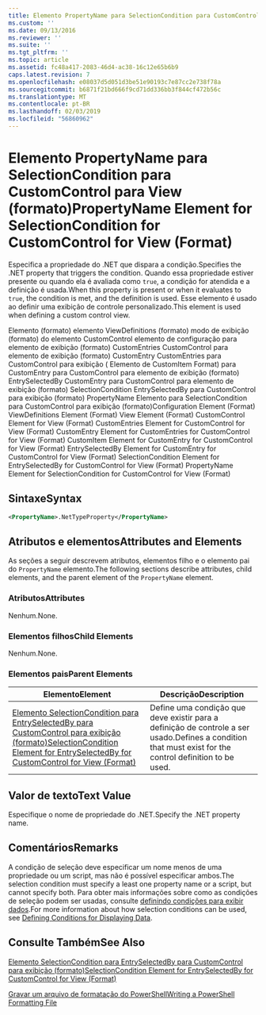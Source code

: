 ```yaml
---
title: Elemento PropertyName para SelectionCondition para CustomControl para exibição (formato) | Microsoft Docs
ms.custom: ''
ms.date: 09/13/2016
ms.reviewer: ''
ms.suite: ''
ms.tgt_pltfrm: ''
ms.topic: article
ms.assetid: fc48a417-2083-46d4-ac38-16c12e65b6b9
caps.latest.revision: 7
ms.openlocfilehash: e08037d5d051d3be51e90193c7e87cc2e738f78a
ms.sourcegitcommit: b6871f21bd666f9cd71dd336bb3f844cf472b56c
ms.translationtype: MT
ms.contentlocale: pt-BR
ms.lasthandoff: 02/03/2019
ms.locfileid: "56860962"
---
```

# <a name="propertyname-element-for-selectioncondition-for-customcontrol-for-view-format"></a><span data-ttu-id="55fe2-102">Elemento PropertyName para SelectionCondition para CustomControl para View (formato)</span><span class="sxs-lookup"><span data-stu-id="55fe2-102">PropertyName Element for SelectionCondition for CustomControl for View (Format)</span></span>

<span data-ttu-id="55fe2-103">Especifica a propriedade do .NET que dispara a condição.</span><span class="sxs-lookup"><span data-stu-id="55fe2-103">Specifies the .NET property that triggers the condition.</span></span> <span data-ttu-id="55fe2-104">Quando essa propriedade estiver presente ou quando ela é avaliada como `true`, a condição for atendida e a definição é usada.</span><span class="sxs-lookup"><span data-stu-id="55fe2-104">When this property is present or when it evaluates to `true`, the condition is met, and the definition is used.</span></span> <span data-ttu-id="55fe2-105">Esse elemento é usado ao definir uma exibição de controle personalizado.</span><span class="sxs-lookup"><span data-stu-id="55fe2-105">This element is used when defining a custom control view.</span></span>

<span data-ttu-id="55fe2-106">Elemento (formato) elemento ViewDefinitions (formato) modo de exibição (formato) do elemento CustomControl elemento de configuração para elemento de exibição (formato) CustomEntries CustomControl para elemento de exibição (formato) CustomEntry CustomEntries para CustomControl para exibição ( Elemento de CustomItem Format) para CustomEntry para CustomControl para elemento de exibição (formato) EntrySelectedBy CustomEntry para CustomControl para elemento de exibição (formato) SelectionCondition EntrySelectedBy para CustomControl para exibição (formato) PropertyName Elemento para SelectionCondition para CustomControl para exibição (formato)</span><span class="sxs-lookup"><span data-stu-id="55fe2-106">Configuration Element (Format) ViewDefinitions Element (Format) View Element (Format) CustomControl Element for View (Format) CustomEntries Element for CustomControl for View (Format) CustomEntry Element for CustomEntries for CustomControl for View (Format) CustomItem Element for CustomEntry for CustomControl for View (Format) EntrySelectedBy Element for CustomEntry for CustomControl for View (Format) SelectionCondition Element for EntrySelectedBy for CustomControl for View (Format) PropertyName Element for SelectionCondition for CustomControl for View (Format)</span></span>

## <a name="syntax"></a><span data-ttu-id="55fe2-107">Sintaxe</span><span class="sxs-lookup"><span data-stu-id="55fe2-107">Syntax</span></span>

```xml
<PropertyName>.NetTypeProperty</PropertyName>
```

## <a name="attributes-and-elements"></a><span data-ttu-id="55fe2-108">Atributos e elementos</span><span class="sxs-lookup"><span data-stu-id="55fe2-108">Attributes and Elements</span></span>

<span data-ttu-id="55fe2-109">As seções a seguir descrevem atributos, elementos filho e o elemento pai do `PropertyName` elemento.</span><span class="sxs-lookup"><span data-stu-id="55fe2-109">The following sections describe attributes, child elements, and the parent element of the `PropertyName` element.</span></span>

### <a name="attributes"></a><span data-ttu-id="55fe2-110">Atributos</span><span class="sxs-lookup"><span data-stu-id="55fe2-110">Attributes</span></span>

<span data-ttu-id="55fe2-111">Nenhum.</span><span class="sxs-lookup"><span data-stu-id="55fe2-111">None.</span></span>

### <a name="child-elements"></a><span data-ttu-id="55fe2-112">Elementos filhos</span><span class="sxs-lookup"><span data-stu-id="55fe2-112">Child Elements</span></span>

<span data-ttu-id="55fe2-113">Nenhum.</span><span class="sxs-lookup"><span data-stu-id="55fe2-113">None.</span></span>

### <a name="parent-elements"></a><span data-ttu-id="55fe2-114">Elementos pais</span><span class="sxs-lookup"><span data-stu-id="55fe2-114">Parent Elements</span></span>

|<span data-ttu-id="55fe2-115">Elemento</span><span class="sxs-lookup"><span data-stu-id="55fe2-115">Element</span></span>|<span data-ttu-id="55fe2-116">Descrição</span><span class="sxs-lookup"><span data-stu-id="55fe2-116">Description</span></span>|
|-------------|-----------------|
|[<span data-ttu-id="55fe2-117">Elemento SelectionCondition para EntrySelectedBy para CustomControl para exibição (formato)</span><span class="sxs-lookup"><span data-stu-id="55fe2-117">SelectionCondition Element for EntrySelectedBy for CustomControl for View (Format)</span></span>](./selectioncondition-element-for-entryselectedby-for-customcontrol-format.md)|<span data-ttu-id="55fe2-118">Define uma condição que deve existir para a definição de controle a ser usado.</span><span class="sxs-lookup"><span data-stu-id="55fe2-118">Defines a condition that must exist for the control definition to be used.</span></span>|

## <a name="text-value"></a><span data-ttu-id="55fe2-119">Valor de texto</span><span class="sxs-lookup"><span data-stu-id="55fe2-119">Text Value</span></span>

<span data-ttu-id="55fe2-120">Especifique o nome de propriedade do .NET.</span><span class="sxs-lookup"><span data-stu-id="55fe2-120">Specify the .NET property name.</span></span>

## <a name="remarks"></a><span data-ttu-id="55fe2-121">Comentários</span><span class="sxs-lookup"><span data-stu-id="55fe2-121">Remarks</span></span>

<span data-ttu-id="55fe2-122">A condição de seleção deve especificar um nome menos de uma propriedade ou um script, mas não é possível especificar ambos.</span><span class="sxs-lookup"><span data-stu-id="55fe2-122">The selection condition must specify a least one property name or a script, but cannot specify both.</span></span> <span data-ttu-id="55fe2-123">Para obter mais informações sobre como as condições de seleção podem ser usadas, consulte [definindo condições para exibir dados](./defining-conditions-for-displaying-data.md).</span><span class="sxs-lookup"><span data-stu-id="55fe2-123">For more information about how selection conditions can be used, see [Defining Conditions for Displaying Data](./defining-conditions-for-displaying-data.md).</span></span>

## <a name="see-also"></a><span data-ttu-id="55fe2-124">Consulte Também</span><span class="sxs-lookup"><span data-stu-id="55fe2-124">See Also</span></span>

[<span data-ttu-id="55fe2-125">Elemento SelectionCondition para EntrySelectedBy para CustomControl para exibição (formato)</span><span class="sxs-lookup"><span data-stu-id="55fe2-125">SelectionCondition Element for EntrySelectedBy for CustomControl for View (Format)</span></span>](./selectioncondition-element-for-entryselectedby-for-customcontrol-format.md)

[<span data-ttu-id="55fe2-126">Gravar um arquivo de formatação do PowerShell</span><span class="sxs-lookup"><span data-stu-id="55fe2-126">Writing a PowerShell Formatting File</span></span>](./writing-a-powershell-formatting-file.md)
